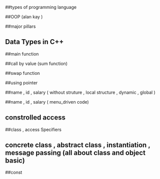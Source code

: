 ##types of programming language 

##OOP (alan kay ) 

##major pillars 

## Data Types in C++ 

##main function 

##call by value (sum function)  

##swap function 

##using pointer 

##name , id , salary ( without struture , local structure , dynamic , global ) 

##name , id , salary ( menu_driven code)

## constrolled access 

##class , access Specifiers  

## concrete class , abstract class , instantiation , message passing (all about class and object basic) 

##const


